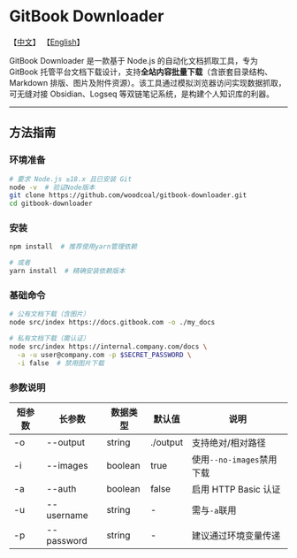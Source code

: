 # GitBook Downloader

【[中文](https://github.com/woodcoal/gitbook-downloader/blob/main/README.md)】 【[English](https://github.com/woodcoal/gitbook-downloader/blob/main/README-en.md)】

GitBook Downloader 是一款基于 Node.js 的自动化文档抓取工具，专为 GitBook 托管平台文档下载设计，支持**全站内容批量下载**（含嵌套目录结构、Markdown 排版、图片及附件资源）。该工具通过模拟浏览器访问实现数据抓取，可无缝对接 Obsidian、Logseq 等双链笔记系统，是构建个人知识库的利器。

---

## 方法指南

### 环境准备

```bash
# 要求 Node.js ≥18.x 且已安装 Git
node -v  # 验证Node版本
git clone https://github.com/woodcoal/gitbook-downloader.git
cd gitbook-downloader
```

### 安装

```bash
npm install  # 推荐使用yarn管理依赖

# 或者
yarn install  # 精确安装依赖版本
```

### 基础命令

```bash
# 公有文档下载（含图片）
node src/index https://docs.gitbook.com -o ./my_docs

# 私有文档下载（需认证）
node src/index https://internal.company.com/docs \
  -a -u user@company.com -p $SECRET_PASSWORD \
  -i false  # 禁用图片下载
```

### 参数说明

| 短参数 | 长参数     | 数据类型 | 默认值   | 说明                      |
| ------ | ---------- | -------- | -------- | ------------------------- |
| -o     | --output   | string   | ./output | 支持绝对/相对路径         |
| -i     | --images   | boolean  | true     | 使用`--no-images`禁用下载 |
| -a     | --auth     | boolean  | false    | 启用 HTTP Basic 认证      |
| -u     | --username | string   | -        | 需与`-a`联用              |
| -p     | --password | string   | -        | 建议通过环境变量传递      |

